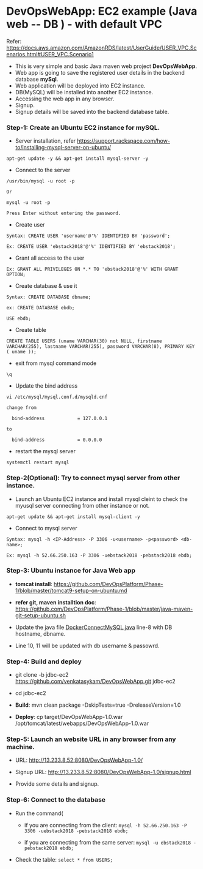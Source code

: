 # DevOpsWebApp: EC2 example (Java web -- DB ) - with default VPC

Refer: https://docs.aws.amazon.com/AmazonRDS/latest/UserGuide/USER_VPC.Scenarios.html#USER_VPC.Scenario1

* This is very simple and basic Java maven web project **DevOpsWebApp**.
* Web app is going to save the registered user details in the backend database **mySql**.
* Web application will be deployed into EC2 instance.
* DB(MySQL) will be installed into another EC2 instance.
* Accessing the web app in any browser.
* Signup.
* Signup details will be saved into the backend database table.

### Step-1: Create an Ubuntu EC2 instance for mySQL.

   * Server installation, refer https://support.rackspace.com/how-to/installing-mysql-server-on-ubuntu/

    apt-get update -y && apt-get install mysql-server -y
    
   * Connect to the server
   
    /usr/bin/mysql -u root -p  
    
    Or
    
    mysql -u root -p
    
    Press Enter without entering the password.
    
   * Create user
   
    Syntax: CREATE USER 'username'@'%' IDENTIFIED BY 'password';
    
    Ex: CREATE USER 'ebstack2018'@'%' IDENTIFIED BY 'ebstack2018';    
    
   * Grant all access to the user
    
    Ex: GRANT ALL PRIVILEGES ON *.* TO 'ebstack2018'@'%' WITH GRANT OPTION;
    
   * Create database & use it
   
    Syntax: CREATE DATABASE dbname;
    
    ex: CREATE DATABASE ebdb;
    
    USE ebdb;
    
   * Create table
   
    CREATE TABLE USERS (uname VARCHAR(30) not NULL, firstname VARCHAR(255), lastname VARCHAR(255), password VARCHAR(8), PRIMARY KEY ( uname ));

   * exit from mysql command mode
   
    \q
    
   * Update the bind address 
   
    vi /etc/mysql/mysql.conf.d/mysqld.cnf
    
    change from
    
      bind-address            = 127.0.0.1
    
    to
    
      bind-address            = 0.0.0.0
      
   * restart the mysql server
   
    systemctl restart mysql
     
     
### Step-2(Optional): Try to connect mysql server from other instance.

   * Launch an Ubuntu EC2 instance and install mysql cleint to check the myusql server connecting from other instance or not.
   
    apt-get update && apt-get install mysql-client -y
    
   * Connect to mysql server
   
    Syntax: mysql -h <IP-Address> -P 3306 -u<username> -p<password> <db-name>;
    
    Ex: mysql -h 52.66.250.163 -P 3306 -uebstack2018 -pebstack2018 ebdb;
    
### Step-3: Ubuntu instance for Java Web app

   * **tomcat install**: https://github.com/DevOpsPlatform/Phase-1/blob/master/tomcat9-setup-on-ubuntu.md
   
   * **refer git, maven installtion doc**: https://github.com/DevOpsPlatform/Phase-1/blob/master/java-maven-git-setup-ubuntu.sh
   
   * Update the java file [DockerConnectMySQL.java](src/main/java/DockerConnectMySQL.java) line-8 with DB hostname, dbname.
   * Line 10, 11 will be updated with db username & passowrd.
   
### Step-4: Build and deploy

   * git clone -b jdbc-ec2 https://github.com/venkatasykam/DevOpsWebApp.git jdbc-ec2
   
   * cd jdbc-ec2
   
   * **Build**: mvn clean package -DskipTests=true -DreleaseVersion=1.0
   
   * **Deploy**: cp target/DevOpsWebApp-1.0.war /opt/tomcat/latest/webapps/DevOpsWebApp-1.0.war
   
### Step-5: Launch an website URL in any browser from any machine.

   * URL: http://13.233.8.52:8080/DevOpsWebApp-1.0/
   
   * Signup URL: http://13.233.8.52:8080/DevOpsWebApp-1.0/signup.html
   
   * Provide some details and signup.
   
### Step-6: Connect to the database

   * Run the command(
   
      * if you are connecting from the client: `mysql -h 52.66.250.163 -P 3306 -uebstack2018 -pebstack2018 ebdb;`
      
      * if you are connecting from the same server: `mysql -u ebstack2018 -pebstack2018 ebdb;`
      
   * Check the table: `select * from USERS;`
   
   
   
   
   
    
    



















